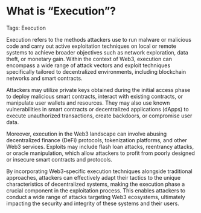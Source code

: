 # What is “Execution”?

Tags: Execution

Execution refers to the methods attackers use to run malware or malicious code and carry out active exploitation techniques on local or remote systems to achieve broader objectives such as network exploration, data theft, or monetary gain. Within the context of Web3, execution can encompass a wide range of attack vectors and exploit techniques specifically tailored to decentralized environments, including blockchain networks and smart contracts.

Attackers may utilize private keys obtained during the initial access phase to deploy malicious smart contracts, interact with existing contracts, or manipulate user wallets and resources. They may also use known vulnerabilities in smart contracts or decentralized applications (dApps) to execute unauthorized transactions, create backdoors, or compromise user data.

Moreover, execution in the Web3 landscape can involve abusing decentralized finance (DeFi) protocols, tokenization platforms, and other Web3 services. Exploits may include flash loan attacks, reentrancy attacks, or oracle manipulation, which allow attackers to profit from poorly designed or insecure smart contracts and protocols.

By incorporating Web3-specific execution techniques alongside traditional approaches, attackers can effectively adapt their tactics to the unique characteristics of decentralized systems, making the execution phase a crucial component in the exploitation process. This enables attackers to conduct a wide range of attacks targeting Web3 ecosystems, ultimately impacting the security and integrity of these systems and their users.